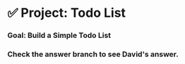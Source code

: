 # ✅ Project: Todo List

### Goal: Build a Simple Todo List

### Check the answer branch to see David's answer.
